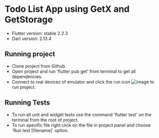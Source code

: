 # Todo List App using GetX and GetStorage

- Flutter version: stable 2.2.3
- Dart version: 2.13.4

## Running project
- Clone project from Github.
- Open project and run 'flutter pub get' from terminal to get all dependencies.
- Connect to real devices of emulator and click the run icon ![image](https://user-images.githubusercontent.com/63271639/154324121-2691246e-7590-4c42-871a-07dbaf1556eb.png)
to run project.
## Running Tests
- To run all unit and widget tests use the command 'flutter test' on the terminal from the root of project.
- To run specific file right click on the file in project panel and choose 'Run test [filename]' option.
